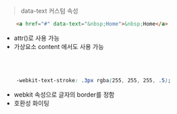 
> data-text 커스텀 속성

```html
    <a href="#" data-text="&nbsp;Home">&nbsp;Home</a>
```

- attr()로 사용 가능
- 가상요소 content 에서도 사용 가능

<br><br>

```css
    -webkit-text-stroke: .3px rgba(255, 255, 255, .5);
```

- webkit 속성으로 글자의 border를 정함
- 호환성 화이팅